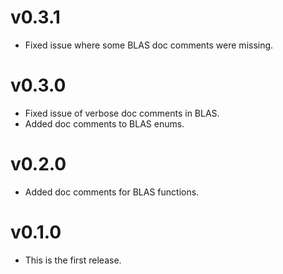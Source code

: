 # v0.3.1

* Fixed issue where some BLAS doc comments were missing.

# v0.3.0

* Fixed issue of verbose doc comments in BLAS.
* Added doc comments to BLAS enums.

# v0.2.0

* Added doc comments for BLAS functions.

# v0.1.0

* This is the first release.
